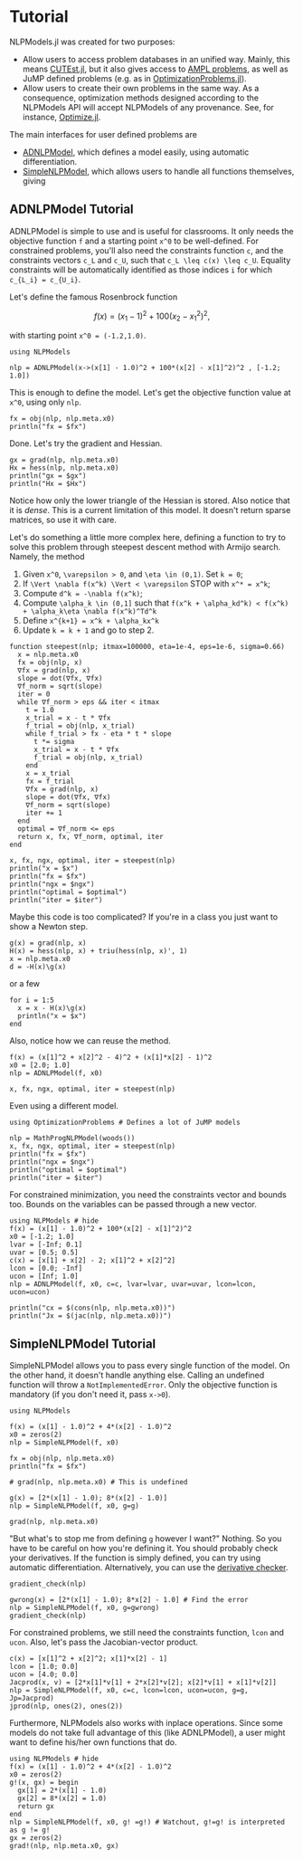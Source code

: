 # Tutorial

NLPModels.jl was created for two purposes:

 - Allow users to access problem databases in an unified way.
 Mainly, this means
 [CUTEst.jl](https://github.com/JuliaSmoothOptimizers/CUTEst.jl),
 but it also gives access to [AMPL
 problems](https://github.com/JuliaSmoothOptimizers/AmplNLReader.jl),
 as well as JuMP defined problems (e.g. as in
 [OptimizationProblems.jl](https://github.com/JuliaSmoothOptimizers/OptimizationProblems.jl)).
 - Allow users to create their own problems in the same way.
 As a consequence, optimization methods designed according to the NLPModels API
 will accept NLPModels of any provenance.
 See, for instance,
 [Optimize.jl](https://github.com/JuliaSmoothOptimizers/Optimize.jl).

The main interfaces for user defined problems are

- [ADNLPModel](models/#adnlpmodel), which defines a model easily, using automatic
  differentiation.
- [SimpleNLPModel](models/#simplenlpmodel), which allows users to handle all functions themselves,
  giving

## ADNLPModel Tutorial

ADNLPModel is simple to use and is useful for classrooms.
It only needs the objective function ``f`` and a starting point ``x^0`` to be
well-defined.
For constrained problems, you'll also need the constraints function ``c``, and
the constraints vectors ``c_L`` and ``c_U``, such that ``c_L \leq c(x) \leq c_U``.
Equality constraints will be automatically identified as those indices ``i`` for
which ``c_{L_i} = c_{U_i}``.

Let's define the famous Rosenbrock function
```math
f(x) = (x_1 - 1)^2 + 100(x_2 - x_1^2)^2,
```
with starting point ``x^0 = (-1.2,1.0)``.

```@example adnlp
using NLPModels

nlp = ADNLPModel(x->(x[1] - 1.0)^2 + 100*(x[2] - x[1]^2)^2 , [-1.2; 1.0])
```

This is enough to define the model.
Let's get the objective function value at ``x^0``, using only `nlp`.

```@example adnlp
fx = obj(nlp, nlp.meta.x0)
println("fx = $fx")
```

Done.
Let's try the gradient and Hessian.

```@example adnlp
gx = grad(nlp, nlp.meta.x0)
Hx = hess(nlp, nlp.meta.x0)
println("gx = $gx")
println("Hx = $Hx")
```

Notice how only the lower triangle of the Hessian is stored.
Also notice that it is *dense*. This is a current limitation of this model. It
doesn't return sparse matrices, so use it with care.

Let's do something a little more complex here, defining a function to try to
solve this problem through steepest descent method with Armijo search.
Namely, the method

1. Given ``x^0``, ``\varepsilon > 0``, and ``\eta \in (0,1)``. Set ``k = 0``;
2. If ``\Vert \nabla f(x^k) \Vert < \varepsilon`` STOP with ``x^* = x^k``;
3. Compute ``d^k = -\nabla f(x^k)``;
4. Compute ``\alpha_k \in (0,1]`` such that ``f(x^k + \alpha_kd^k) < f(x^k) + \alpha_k\eta \nabla f(x^k)^Td^k``
5. Define ``x^{k+1} = x^k + \alpha_kx^k``
6. Update ``k = k + 1`` and go to step 2.

```@example adnlp
function steepest(nlp; itmax=100000, eta=1e-4, eps=1e-6, sigma=0.66)
  x = nlp.meta.x0
  fx = obj(nlp, x)
  ∇fx = grad(nlp, x)
  slope = dot(∇fx, ∇fx)
  ∇f_norm = sqrt(slope)
  iter = 0
  while ∇f_norm > eps && iter < itmax
    t = 1.0
    x_trial = x - t * ∇fx
    f_trial = obj(nlp, x_trial)
    while f_trial > fx - eta * t * slope
      t *= sigma
      x_trial = x - t * ∇fx
      f_trial = obj(nlp, x_trial)
    end
    x = x_trial
    fx = f_trial
    ∇fx = grad(nlp, x)
    slope = dot(∇fx, ∇fx)
    ∇f_norm = sqrt(slope)
    iter += 1
  end
  optimal = ∇f_norm <= eps
  return x, fx, ∇f_norm, optimal, iter
end

x, fx, ngx, optimal, iter = steepest(nlp)
println("x = $x")
println("fx = $fx")
println("ngx = $ngx")
println("optimal = $optimal")
println("iter = $iter")
```

Maybe this code is too complicated? If you're in a class you just want to show a
Newton step.

```@example adnlp
g(x) = grad(nlp, x)
H(x) = hess(nlp, x) + triu(hess(nlp, x)', 1)
x = nlp.meta.x0
d = -H(x)\g(x)
```

or a few

```@example adnlp
for i = 1:5
  x = x - H(x)\g(x)
  println("x = $x")
end
```

Also, notice how we can reuse the method.

```@example adnlp
f(x) = (x[1]^2 + x[2]^2 - 4)^2 + (x[1]*x[2] - 1)^2
x0 = [2.0; 1.0]
nlp = ADNLPModel(f, x0)

x, fx, ngx, optimal, iter = steepest(nlp)
```

Even using a different model.

```@example adnlp
using OptimizationProblems # Defines a lot of JuMP models

nlp = MathProgNLPModel(woods())
x, fx, ngx, optimal, iter = steepest(nlp)
println("fx = $fx")
println("ngx = $ngx")
println("optimal = $optimal")
println("iter = $iter")
```

For constrained minimization, you need the constraints vector and bounds too.
Bounds on the variables can be passed through a new vector.

```@example adnlp2
using NLPModels # hide
f(x) = (x[1] - 1.0)^2 + 100*(x[2] - x[1]^2)^2
x0 = [-1.2; 1.0]
lvar = [-Inf; 0.1]
uvar = [0.5; 0.5]
c(x) = [x[1] + x[2] - 2; x[1]^2 + x[2]^2]
lcon = [0.0; -Inf]
ucon = [Inf; 1.0]
nlp = ADNLPModel(f, x0, c=c, lvar=lvar, uvar=uvar, lcon=lcon, ucon=ucon)

println("cx = $(cons(nlp, nlp.meta.x0))")
println("Jx = $(jac(nlp, nlp.meta.x0))")
```

## SimpleNLPModel Tutorial

SimpleNLPModel allows you to pass every single function of the model.
On the other hand, it doesn't handle anything else. Calling an undefined
function will throw a `NotImplementedError`.
Only the objective function is mandatory (if you don't need it, pass `x->0`).

```@example slp
using NLPModels

f(x) = (x[1] - 1.0)^2 + 4*(x[2] - 1.0)^2
x0 = zeros(2)
nlp = SimpleNLPModel(f, x0)

fx = obj(nlp, nlp.meta.x0)
println("fx = $fx")

# grad(nlp, nlp.meta.x0) # This is undefined
```

```@example slp
g(x) = [2*(x[1] - 1.0); 8*(x[2] - 1.0)]
nlp = SimpleNLPModel(f, x0, g=g)

grad(nlp, nlp.meta.x0)
```

"But what's to stop me from defining `g` however I want?"
Nothing. So you have to be careful on how you're defining it.
You should probably check your derivatives.
If the function is simply defined, you can try using automatic differentiation.
Alternatively, you can use the [derivative checker](dercheck).

```@example slp
gradient_check(nlp)
```

```@example slp
gwrong(x) = [2*(x[1] - 1.0); 8*x[2] - 1.0] # Find the error
nlp = SimpleNLPModel(f, x0, g=gwrong)
gradient_check(nlp)
```

For constrained problems, we still need the constraints function, `lcon` and `ucon`.
Also, let's pass the Jacobian-vector product.

```@example slp
c(x) = [x[1]^2 + x[2]^2; x[1]*x[2] - 1]
lcon = [1.0; 0.0]
ucon = [4.0; 0.0]
Jacprod(x, v) = [2*x[1]*v[1] + 2*x[2]*v[2]; x[2]*v[1] + x[1]*v[2]]
nlp = SimpleNLPModel(f, x0, c=c, lcon=lcon, ucon=ucon, g=g, Jp=Jacprod)
jprod(nlp, ones(2), ones(2))
```

Furthermore, NLPModels also works with inplace operations.
Since some models do not take full advantage of this (like ADNLPModel),
a user might want to define his/her own functions that do.

```@example slp2
using NLPModels # hide
f(x) = (x[1] - 1.0)^2 + 4*(x[2] - 1.0)^2
x0 = zeros(2)
g!(x, gx) = begin
  gx[1] = 2*(x[1] - 1.0)
  gx[2] = 8*(x[2] = 1.0)
  return gx
end
nlp = SimpleNLPModel(f, x0, g! =g!) # Watchout, g!=g! is interpreted as g != g!
gx = zeros(2)
grad!(nlp, nlp.meta.x0, gx)
```

